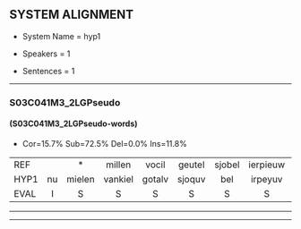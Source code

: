 
## SYSTEM ALIGNMENT

- System Name = hyp1

- Speakers = 1

- Sentences = 1

---

### S03C041M3_2LGPseudo

#### (S03C041M3_2LGPseudo-words)

- Cor=15.7%	Sub=72.5%	Del=0.0%	Ins=11.8%

|  |  |  |  |  |  |  |  |  |  |  |  |  |  |  |  |  |  |  |  |  |  |  |  |  |  |  |  |  |  |  |  |  |  |  |  |  |  |  |  |  |  |  |  |  |  |  |  |  |  |  |  |
|:--- |:---:|:---:|:---:|:---:|:---:|:---:|:---:|:---:|:---:|:---:|:---:|:---:|:---:|:---:|:---:|:---:|:---:|:---:|:---:|:---:|:---:|:---:|:---:|:---:|:---:|:---:|:---:|:---:|:---:|:---:|:---:|:---:|:---:|:---:|:---:|:---:|:---:|:---:|:---:|:---:|:---:|:---:|:---:|:---:|:---:|:---:|:---:|:---:|:---:|:---:|:---:|
| REF |  | * | millen | vocil | geutel | sjobel | ierpieuw | walaan | erke | haweel |  |  | saarweng | gevicht | eemde | bepoud | orstalk | veten |  |  | gefouw | vurpaand | nizung | fiewon | kneurem | vawaai | strellen | * | zwieten | foetbans | oonste | muider | grijnken | schielstaug | prilsood | * | * | vloender | milste | veurder | kloeien | ulen | orponk | * | schodig |  | ijpo | menuur | spreikje | hiffreeuw | wooien |
| HYP1 | nu | mielen | vankiel | gotalv | sjoquv | bel | irpeyuv | walaan | erke | haweel | sawin | geviegd | in | de | de | pout | ostauk | veten | geval | sirpnd | migu | si | won | knerenv | savwiv | s | teril | sweten | voet | bans | onste | neder | grenken | schielstaug | pries | prilsto | brielshoot | loender | milsde | veurder | klouin | ulen | borponk | scha | schodig | erpol | mijn | nuur | sprijkje | hifreju | woien |
| EVAL | I | S | S | S | S | S | S |  |  |  | I | I | S | S | S | S | S |  | I | I | S | S | S | S | S | S | S | S | S | S | S | S | S |  | S | S | S | S | S |  | S |  | S | S |  | I | S | S | S | S | S |
---

---
